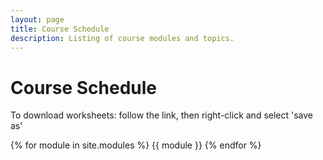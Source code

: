 ```yaml
---
layout: page
title: Course Schedule
description: Listing of course modules and topics.
---
```


# Course Schedule

To download worksheets: follow the link, then right-click and select 'save as'

{% for module in site.modules %}
{{ module }}
{% endfor %}
